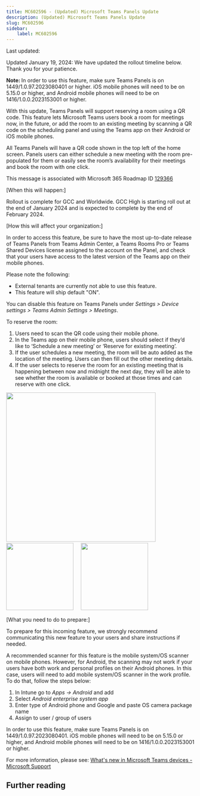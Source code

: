 ```yaml
---
title: MC602596 - (Updated) Microsoft Teams Panels Update
description: (Updated) Microsoft Teams Panels Update
slug: MC602596
sidebar:
    label: MC602596
---
```



Last updated: 

<p>Updated January 19, 2024: We have updated the rollout timeline below. Thank you for your patience.</p><p><b>Note: </b>In order to use this feature, make sure Teams Panels is on 1449/1.0.97.2023080401 or higher. iOS mobile phones will need to be on 5.15.0 or higher, and Android mobile phones will need to be on 1416/1.0.0.2023153001 or higher.</p><p>With this update, Teams Panels will support reserving a room using a QR code. This feature lets Microsoft Teams users book a room for meetings now, in the future, or add the room to an existing meeting by scanning a QR code on the scheduling panel and using the Teams app on their Android or iOS mobile phones.<br></p><p></p><p>All Teams Panels will have a QR code shown in the top left of the home screen. Panels users can either schedule a new meeting with the room pre-populated for them or easily see the room’s availability for their meetings and book the room with one click.&nbsp;</p><p>This message is associated with Microsoft 365 Roadmap ID <a href="https://www.microsoft.com/microsoft-365/roadmap?filters=&amp;searchterms=129366" target="_blank">129366</a></p><p>[When this will happen:]

</p><p>Rollout is complete for GCC and Worldwide. GCC High is starting roll out at the end of January 2024 and is expected to complete by the end of February 2024.&nbsp;</p>

<p>[How this will affect your organization:]<br></p>

<p>In order to access this feature, be sure to have the most up-to-date release of Teams Panels from Teams Admin Center, a Teams Rooms Pro or Teams Shared Devices license assigned to the account on the Panel, and check that your users have access to the latest version of the Teams app on their mobile phones.</p><p>Please note the following: </p><ul><li>External tenants are currently not able to use this feature.</li><li>This feature will ship default "ON".&nbsp;</li></ul><p>You can disable this feature on Teams Panels under <i style="">Settings &gt; Device settings &gt; Teams Admin Settings &gt; Meetings</i>.</p><p>To reserve the room:</p><ol><li>Users need to scan the QR code using their mobile phone.
</li><li>In the Teams app on their mobile phone, users should select if they’d like to ‘Schedule a new meeting’ or ‘Reserve for existing meeting’.
</li><li>If the user schedules a new meeting, the room will be auto added as the location of the meeting. Users can then fill out the other meeting details.
</li><li>If the user selects to reserve the room for an existing meeting that is happening between now and midnight the next day, they will be able to see whether the room is available or booked at those times and can reserve with one click.</li></ol><p><img src="https://img-prod-cms-rt-microsoft-com.akamaized.net/cms/api/am/imageFileData/RW16EuH?ver=3dd6" style="width: 400px;">&nbsp; &nbsp; &nbsp;&nbsp;<img src="https://img-prod-cms-rt-microsoft-com.akamaized.net/cms/api/am/imageFileData/RW16ORv?ver=3e82" style="width: 180px;" "alt="teams" app="" mobile="" view"="">&nbsp; &nbsp; &nbsp;<img src="https://img-prod-cms-rt-microsoft-com.akamaized.net/cms/api/am/imageFileData/RW16U4a?ver=6c32" style="width: 180px;" "alt="teams" app="" mobile="" view"=""><br></p><p>[What you need to do to prepare:]<br></p>
<p>To prepare for this incoming feature, we strongly recommend communicating this new feature to your users and share instructions if needed.</p><p>A recommended scanner for this feature is the mobile system/OS scanner on mobile phones. However, for Android, the scanning may not work if your users have both work and personal profiles on their Android phones. In this case, users will need to add mobile system/OS scanner in the work profile. To do that, follow the steps below: 
</p><ol><li>In Intune go to <i>Apps -&gt; Android</i> and add 
</li><li>Select <i>Android enterprise system app 
</i></li><li>Enter type of Android phone and Google and paste OS camera package name  
</li><li>Assign to user / group of users</li></ol><p>In order to use this feature, make sure Teams Panels is on 1449/1.0.97.2023080401. iOS mobile phones will need to be on 5.15.0 or higher, and Android mobile phones will need to be on 1416/1.0.0.2023153001 or higher.
</p><p>For more information, please see: <a href="https://support.microsoft.com/en-us/office/what-s-new-in-microsoft-teams-devices-eabf4d81-acdd-4b23-afa1-9ee47bb7c5e2#ID0EBD=Teams_panels" target="_blank">What's new in Microsoft Teams devices - Microsoft Support</a></p><p></p>

## Further reading
